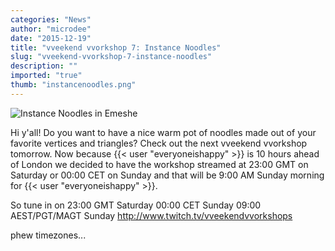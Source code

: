 ```yaml
---
categories: "News"
author: "microdee"
date: "2015-12-19"
title: "vveekend vvorkshop 7: Instance Noodles"
slug: "vveekend-vvorkshop-7-instance-noodles"
description: ""
imported: "true"
thumb: "instancenoodles.png"
---
```



![Instance Noodles in Emeshe](instancenoodles.png) 

Hi y'all! Do you want to have a nice warm pot of noodles made out of your favorite vertices and triangles? Check out the next vveekend vvorkshop tomorrow. Now because {{< user "everyoneishappy" >}} is 10 hours ahead of London we decided to have the workshop streamed at 23:00 GMT on Saturday or 00:00 CET on Sunday and that will be 9:00 AM Sunday morning for {{< user "everyoneishappy" >}}.

So tune in on
23:00 GMT Saturday
00:00 CET Sunday
09:00 AEST/PGT/MAGT Sunday
http://www.twitch.tv/vveekendvvorkshops

phew timezones...